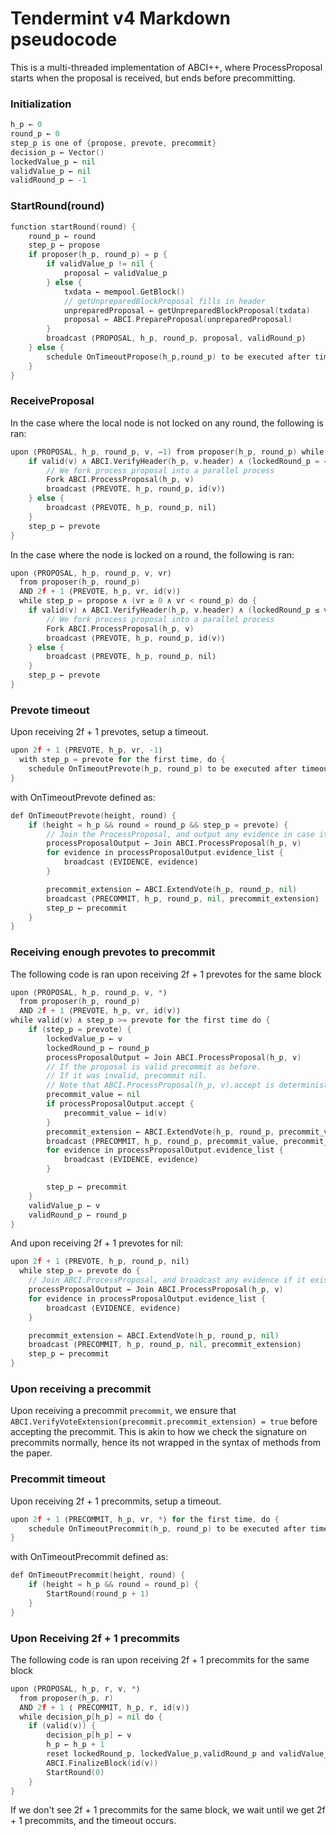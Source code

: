 # Tendermint v4 Markdown pseudocode

This is a multi-threaded implementation of ABCI++,
where ProcessProposal starts when the proposal is received, but ends before precommitting.

### Initialization

```go
h_p ← 0
round_p ← 0
step_p is one of {propose, prevote, precommit}
decision_p ← Vector()
lockedValue_p ← nil
validValue_p ← nil
validRound_p ← -1
```

### StartRound(round)

```go
function startRound(round) {
    round_p ← round
    step_p ← propose
    if proposer(h_p, round_p) = p {
        if validValue_p != nil {
            proposal ← validValue_p
        } else {
            txdata ← mempool.GetBlock()
            // getUnpreparedBlockProposal fills in header
            unpreparedProposal ← getUnpreparedBlockProposal(txdata)
            proposal ← ABCI.PrepareProposal(unpreparedProposal)
        }
        broadcast ⟨PROPOSAL, h_p, round_p, proposal, validRound_p⟩
    } else {
        schedule OnTimeoutPropose(h_p,round_p) to be executed after timeoutPropose(round_p)
    }
}
```

### ReceiveProposal

In the case where the local node is not locked on any round, the following is ran:

```go
upon ⟨PROPOSAL, h_p, round_p, v, −1) from proposer(h_p, round_p) while step_p = propose do {
    if valid(v) ∧ ABCI.VerifyHeader(h_p, v.header) ∧ (lockedRound_p = −1 ∨ lockedValue_p = v) {
        // We fork process proposal into a parallel process
        Fork ABCI.ProcessProposal(h_p, v)
        broadcast ⟨PREVOTE, h_p, round_p, id(v)⟩ 
    } else {
        broadcast ⟨PREVOTE, h_p, round_p, nil⟩ 
    }
    step_p ← prevote
}
```

In the case where the node is locked on a round, the following is ran:

```go
upon ⟨PROPOSAL, h_p, round_p, v, vr⟩
  from proposer(h_p, round_p)
  AND 2f + 1 ⟨PREVOTE, h_p, vr, id(v)⟩ 
  while step_p = propose ∧ (vr ≥ 0 ∧ vr < round_p) do {
    if valid(v) ∧ ABCI.VerifyHeader(h_p, v.header) ∧ (lockedRound_p ≤ vr ∨ lockedValue_p = v) {
        // We fork process proposal into a parallel process
        Fork ABCI.ProcessProposal(h_p, v)
        broadcast ⟨PREVOTE, h_p, round_p, id(v)⟩
    } else {
        broadcast ⟨PREVOTE, h_p, round_p, nil⟩
    }
    step_p ← prevote
}
```

### Prevote timeout

Upon receiving 2f + 1 prevotes, setup a timeout.

```go
upon 2f + 1 ⟨PREVOTE, h_p, vr, -1⟩ 
  with step_p = prevote for the first time, do {
    schedule OnTimeoutPrevote(h_p, round_p) to be executed after timeoutPrevote(round_p)
}
```

with OnTimeoutPrevote defined as:

```go
def OnTimeoutPrevote(height, round) {
    if (height = h_p && round = round_p && step_p = prevote) {
        // Join the ProcessProposal, and output any evidence in case it has some.
        processProposalOutput ← Join ABCI.ProcessProposal(h_p, v)
        for evidence in processProposalOutput.evidence_list {
            broadcast ⟨EVIDENCE, evidence⟩ 
        }

        precommit_extension ← ABCI.ExtendVote(h_p, round_p, nil)
        broadcast ⟨PRECOMMIT, h_p, round_p, nil, precommit_extension⟩
        step_p ← precommit
    }
}
```

### Receiving enough prevotes to precommit

The following code is ran upon receiving 2f + 1 prevotes for the same block

```go
upon ⟨PROPOSAL, h_p, round_p, v, *⟩
  from proposer(h_p, round_p)
  AND 2f + 1 ⟨PREVOTE, h_p, vr, id(v)⟩ 
while valid(v) ∧ step_p >= prevote for the first time do {
    if (step_p = prevote) {
        lockedValue_p ← v
        lockedRound_p ← round_p
        processProposalOutput ← Join ABCI.ProcessProposal(h_p, v)
        // If the proposal is valid precommit as before.
        // If it was invalid, precommit nil.
        // Note that ABCI.ProcessProposal(h_p, v).accept is deterministic for all honest nodes.
        precommit_value ← nil
        if processProposalOutput.accept {
            precommit_value ← id(v)
        }
        precommit_extension ← ABCI.ExtendVote(h_p, round_p, precommit_value)
        broadcast ⟨PRECOMMIT, h_p, round_p, precommit_value, precommit_extension⟩
        for evidence in processProposalOutput.evidence_list {
            broadcast ⟨EVIDENCE, evidence⟩ 
        }

        step_p ← precommit
    }
    validValue_p ← v
    validRound_p ← round_p
}
```

And upon receiving 2f + 1 prevotes for nil:

```go
upon 2f + 1 ⟨PREVOTE, h_p, round_p, nil⟩ 
  while step_p = prevote do {
    // Join ABCI.ProcessProposal, and broadcast any evidence if it exists.
    processProposalOutput ← Join ABCI.ProcessProposal(h_p, v)
    for evidence in processProposalOutput.evidence_list {
        broadcast ⟨EVIDENCE, evidence⟩ 
    }

    precommit_extension ← ABCI.ExtendVote(h_p, round_p, nil)
    broadcast ⟨PRECOMMIT, h_p, round_p, nil, precommit_extension⟩
    step_p ← precommit
}
```

### Upon receiving a precommit

Upon receiving a precommit `precommit`, we ensure that `ABCI.VerifyVoteExtension(precommit.precommit_extension) = true`
before accepting the precommit. This is akin to how we check the signature on precommits normally, hence its not wrapped
in the syntax of methods from the paper.

### Precommit timeout

Upon receiving 2f + 1 precommits, setup a timeout.

```go
upon 2f + 1 ⟨PRECOMMIT, h_p, vr, *⟩ for the first time, do {
    schedule OnTimeoutPrecommit(h_p, round_p) to be executed after timeoutPrecommit(round_p)
}
```

with OnTimeoutPrecommit defined as:

```go
def OnTimeoutPrecommit(height, round) {
    if (height = h_p && round = round_p) {
        StartRound(round_p + 1)
    }
}
```

### Upon Receiving 2f + 1 precommits

The following code is ran upon receiving 2f + 1 precommits for the same block

```go
upon ⟨PROPOSAL, h_p, r, v, *⟩
  from proposer(h_p, r)
  AND 2f + 1 ⟨ PRECOMMIT, h_p, r, id(v)⟩ 
  while decision_p[h_p] = nil do {
    if (valid(v)) {
        decision_p[h_p] ← v
        h_p ← h_p + 1
        reset lockedRound_p, lockedValue_p,validRound_p and validValue_p to initial values
        ABCI.FinalizeBlock(id(v))
        StartRound(0)
    }
}
```

If we don't see 2f + 1 precommits for the same block, we wait until we get 2f + 1 precommits, and the timeout occurs.

